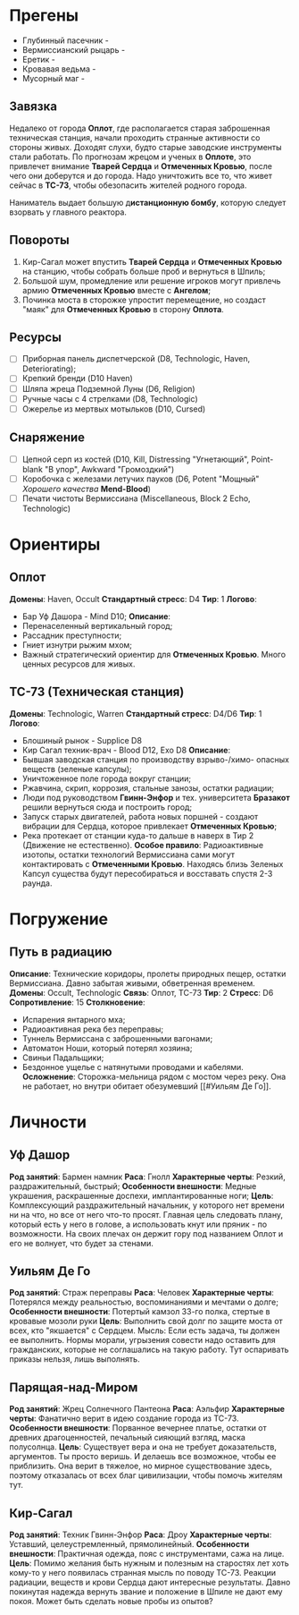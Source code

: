 # Прегены
* Глубинный пасечник - 
* Вермиссианский рыцарь - 
* Еретик - 
* Кровавая ведьма - 
* Мусорный маг - 

## Завязка
Недалеко от города **Оплот**, где располагается старая заброшенная техническая станция, начали проходить странные активности со стороны живых. Доходят слухи, будто старые заводские инструменты стали работать. По прогнозам жрецом и ученых в **Оплоте**, это привлечет внимание **Тварей Сердца** и **Отмеченных Кровью**, после чего они доберутся и до города. Надо уничтожить все то, что живет сейчас в **ТС-73**, чтобы обезопасить жителей родного города.

Наниматель выдает большую д**истанционную бомбу**, которую следует взорвать у главного реактора.
## Повороты
1. Кир-Сагал может впустить **Тварей Сердца** и **Отмеченных Кровью** на станцию, чтобы собрать больше проб и вернуться в Шпиль;
2. Большой шум, промедление или решение игроков могут привлечь армию **Отмеченных Кровью** вместе с **Ангелом**;
3. Починка моста в сторожке упростит перемещение, но создаст "маяк" для **Отмеченных Кровью** в сторону **Оплота**.

## Ресурсы
- [ ] Приборная панель диспетчерской (D8, Technologic, Haven, Deteriorating);
- [ ] Крепкий бренди (D10 Haven)
- [ ] Шляпа жреца Подземной Луны (D6, Religion)
- [ ] Ручные часы с 4 стрелками (D8, Technologic)
- [ ] Ожерелье из мертвых мотыльков (D10, Cursed)
## Снаряжение
- [ ] Цепной серп из костей (D10, Kill, Distressing "Угнетающий", Point-blank "В упор", Awkward "Громоздкий")
- [ ] Коробочка с железами летучих пауков (D6, Potent "Мощный" *Хорошего качества* **Mend-Blood**)
- [ ] Печати чистоты Вермиссиана (Miscellaneous, Block 2 Echo, Technologic)

# Ориентиры
## Оплот
**Домены**: Haven, Occult
**Стандартный стресс**: D4
**Тир**: 1
**Логово**:
* Бар Уф Дашора - Mind D10;
**Описание**: 
* Перенаселенный вертикальный город;
* Рассадник преступности;
* Гниет изнутри рыжим мхом;
* Важный стратегический ориентир для **Отмеченных Кровью**. Много ценных ресурсов для живых.

## ТС-73 (Техническая станция)
**Домены**: Technologic, Warren
**Стандартный стресс**: D4/D6
**Тир**: 1
**Логово**: 
* Блошиный рынок - Supplice D8
* Кир Сагал техник-врач - Blood D12, Exo D8
**Описание**:
* Бывшая заводская станция по производству взрыво-/химо- опасных веществ (зеленые капсулы);
* Уничтоженное поле города вокруг станции;
* Ржавчина, скрип, коррозия, стальные занозы, остатки радиации;
* Люди под руководством **Гвинн-Энфор** и тех. университета **Бразакот** решили вернуться сюда и построить город;
* Запуск старых двигателей, работа новых поршней - создают вибрации для Сердца, которое привлекает **Отмеченных Кровью**;
* Река протекает от станции куда-то дальше в наверх в Тир 2 (Движение не естественно).
**Особое правило**: 
Радиоактивные изотопы, остатки технологий Вермиссиана сами могут контактировать с **Отмеченными Кровью**. Находясь близь Зеленых Капсул существа будут пересобираться и восставать спустя 2-3 раунда. 

# Погружение
## Путь в радиацию
**Описание**: Технические коридоры, пролеты природных пещер, остатки Вермиссиана. Давно забытая живыми, обветренная временем.
**Домены**: Occult, Technologic
**Связь**: Оплот, ТС-73
**Тир**: 2
**Стресс**: D6
**Сопротивление**: 15 
**Столкновение**: 
* Испарения янтарного мха;
* Радиоактивная река без переправы;
* Туннель Вермиссана с заброшенными вагонами;
* Автоматон Ноши, который потерял хозяина;
* Свиньи Падальщики;
* Бездонное ущелье с натянутыми проводами и кабелями.
**Осложнение**: 
Сторожка-мельница рядом с мостом через реку. Она не работает, но внутри обитает обезумевший [[#Уильям Де Го]].

# Личности
## Уф Дашор
**Род занятий**: Бармен намник
**Раса**: Гнолл
**Характерные черты**: Резкий, раздражительный, быстрый;
**Особенности внешности**: Медные украшения, раскрашенные доспехи, имплантированные ноги;
**Цель**: Комплексующий раздражительный начальник, у которого нет времени ни на что, но все от него что-то просят. Главная цель следовать плану, который есть у него в голове, а использовать кнут или пряник - по возможности. На своих плечах он держит гору под названием Оплот и его не волнует, что будет за стенами.
## Уильям Де Го
**Род занятий**: Страж переправы
**Раса**: Человек
**Характерные черты**: Потерялся между реальностью, воспоминаниями и мечтами о долге;
**Особенности внешности**: Потертый камзол 33-го полка, стертые в кровавые мозоли руки
**Цель**: Выполнить свой долг по защите моста от всех, кто "якшается" с Сердцем.
Мысль: Если есть задача, ты должен ее выполнить. Нормы морали, угрызения совести надо оставить для гражданских, которые не соглашались на такую работу. Тут оспаривать приказы нельзя, лишь выполнять.
## Парящая-над-Миром
**Род занятий**: Жрец Солнечного Пантеона
**Раса**: Аэльфир
**Характерные черты**: Фанатично верит в идею создание города из ТС-73. 
**Особенности внешности**: Порванное вечернее платье, остатки от древних драгоценностей, печальный сияющий взгляд, маска полусолнца.
**Цель**: Существует вера и она не требует доказательств, аргументов. Ты просто веришь. И делаешь все возможное, чтобы ее приблизить. Она верит в тяжелое, но мирное существование здесь, поэтому отказалась от всех благ цивилизации, чтобы помочь жителям тут.
## Кир-Сагал
**Род занятий**: Техник Гвинн-Энфор
**Раса**: Дроу
**Характерные черты**: Уставший, целеустремленный, прямолинейный.
**Особенности внешности**: Практичная одежда, пояс с инструментами, сажа на лице.
**Цель**: Помимо желания быть нужным и полезным на старостях лет хоть кому-то у него появилась странная мысль по поводу ТС-73. Реакции радиации, веществ и крови Сердца дают интересные результаты. Давно покинутая надежда вернуть звание и положение в Шпиле не дают ему покоя. Может быть сделать новые пробы из опытов?


